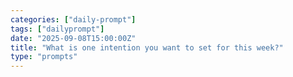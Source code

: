 ```yaml
---
categories: ["daily-prompt"]
tags: ["dailyprompt"]
date: "2025-09-08T15:00:00Z"
title: "What is one intention you want to set for this week?"
type: "prompts"
---
```


